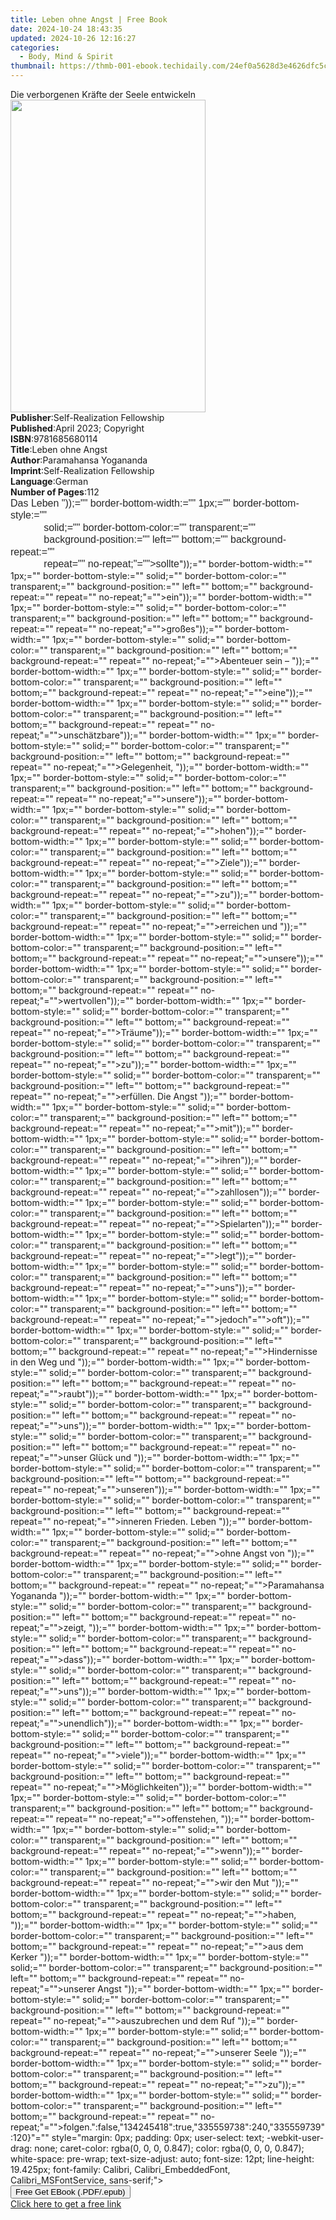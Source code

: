 ```yaml
---
title: Leben ohne Angst | Free Book
date: 2024-10-24 18:43:35
updated: 2024-10-26 12:16:27
categories:
  - Body, Mind & Spirit
thumbnail: https://thmb-001-ebook.techidaily.com/24ef0a5628d3e4626dfc5c8d69677e8e4599262b31b677d5f252906e4bb52bc0.jpg
---
```

<main id="book-container">
  <div class="flex flex-col">
    <div class="book-brief flex-1 py-6 px-4 sm:p-6 md:py-10 md:px-8">
      <!-- brief-->
      <div class="book-brief-main">
        Die verborgenen Kräfte der Seele entwickeln
      </div>
    </div>
    <div
      class="book-meta-info flex-1 grid gap-4 col-start-1 col-end-3 row-start-1 sm:mb-6 sm:grid-cols-4 lg:gap-6 lg:col-start-2 lg:row-end-6 lg:row-span-6 lg:mb-0"
    >
      <div
        class="book-meta-info-left place-content-center mt-4 p-4 text-sm leading-6 col-start-2 col-span-2 dark:text-slate-400"
      >
        <img
          class="w-full h-500 object-cover rounded-lg sm:h-255 sm:col-span-2 lg:col-span-full"
          src="https://img-001-ebook.techidaily.com/3a0c5f275c8f64d6d5b90035a1e5d754461044d3d2dd6bd0b51eb905692ae1aa.jpg"
          alt=""
          width="312"
          height="500"
        />
      </div>
      <div
        class="book-meta-info-right mt-2 col-start-1 row-start-2 col-span-3 self-center"
      >
        <!-- meta data  -->
        <div class="flex flex-col px-4 md:px-8">
          <div class="flex-1">
            <strong>Publisher</strong>:<span class="px-2"
              >Self-Realization Fellowship</span
            >
          </div>
          <div class="flex-1">
            <strong>Published</strong>:<span class="px-2"
              >April 2023; Copyright</span
            >
          </div>
          <div class="flex-1">
            <strong>ISBN</strong>:<span class="px-2">9781685680114</span>
          </div>
          <div class="flex-1">
            <strong>Title</strong>:<span class="px-2">Leben ohne Angst</span>
          </div>
          <div class="flex-1">
            <strong>Author</strong>:<span class="px-2"
              >Paramahansa Yogananda</span
            >
          </div>
          <div class="flex-1">
            <strong>Imprint</strong>:<span class="px-2"
              >Self-Realization Fellowship</span
            >
          </div>
          <div class="flex-1">
            <strong>Language</strong>:<span class="px-2">German</span>
          </div>
          <div class="flex-1">
            <strong>Number of Pages</strong>:<span class="px-2">112</span>
          </div>
        </div>
      </div>
    </div>
    <div class="book-description flex-1 py-6 px-4 sm:p-6 md:py-10 md:px-8">
      <div class="book-description-main">
        <div accordion-content="" id="description">
          <span
            data-contrast="auto"
            xml:lang="EN-US"
            lang="EN-US"
            class="TextRun SCXW56554725 BCX4"
            style="
              margin: 0px;
              padding: 0px;
              user-select: text;
              -webkit-user-drag: none;
              caret-color: rgba(0, 0, 0, 0.847);
              color: rgba(0, 0, 0, 0.847);
              white-space: pre-wrap;
              text-size-adjust: auto;
              font-size: 12pt;
              line-height: 19.425px;
              font-family: Calibri, Calibri_EmbeddedFont, Calibri_MSFontService,
                sans-serif;
              font-variant-ligatures: none !important;
            "
            ><span
              class="NormalTextRun SCXW56554725 BCX4"
              style="
                margin: 0px;
                padding: 0px;
                user-select: text;
                -webkit-user-drag: none;
              "
              >Das Leben </span
            >"));="" border-bottom-width:="" 1px;="" border-bottom-style:=""
            solid;="" border-bottom-color:="" transparent;=""
            background-position:="" left="" bottom;="" background-repeat:=""
            repeat="" no-repeat;"=""&gt;sollte</span
          ><span
            class="NormalTextRun SCXW56554725 BCX4"
            style="
              margin: 0px;
              padding: 0px;
              user-select: text;
              -webkit-user-drag: none;
            "
          ></span
          >"));="" border-bottom-width:="" 1px;="" border-bottom-style:=""
          solid;="" border-bottom-color:="" transparent;=""
          background-position:="" left="" bottom;="" background-repeat:=""
          repeat="" no-repeat;"=""&gt;ein<span
            class="NormalTextRun SCXW56554725 BCX4"
            style="
              margin: 0px;
              padding: 0px;
              user-select: text;
              -webkit-user-drag: none;
            "
          ></span
          >"));="" border-bottom-width:="" 1px;="" border-bottom-style:=""
          solid;="" border-bottom-color:="" transparent;=""
          background-position:="" left="" bottom;="" background-repeat:=""
          repeat="" no-repeat;"=""&gt;großes<span
            class="NormalTextRun SCXW56554725 BCX4"
            style="
              margin: 0px;
              padding: 0px;
              user-select: text;
              -webkit-user-drag: none;
            "
          ></span
          >"));="" border-bottom-width:="" 1px;="" border-bottom-style:=""
          solid;="" border-bottom-color:="" transparent;=""
          background-position:="" left="" bottom;="" background-repeat:=""
          repeat="" no-repeat;"=""&gt;Abenteuer<span
            class="NormalTextRun SCXW56554725 BCX4"
            style="
              margin: 0px;
              padding: 0px;
              user-select: text;
              -webkit-user-drag: none;
            "
          >
            sein – </span
          >"));="" border-bottom-width:="" 1px;="" border-bottom-style:=""
          solid;="" border-bottom-color:="" transparent;=""
          background-position:="" left="" bottom;="" background-repeat:=""
          repeat="" no-repeat;"=""&gt;eine<span
            class="NormalTextRun SCXW56554725 BCX4"
            style="
              margin: 0px;
              padding: 0px;
              user-select: text;
              -webkit-user-drag: none;
            "
          ></span
          >"));="" border-bottom-width:="" 1px;="" border-bottom-style:=""
          solid;="" border-bottom-color:="" transparent;=""
          background-position:="" left="" bottom;="" background-repeat:=""
          repeat="" no-repeat;"=""&gt;unschätzbare<span
            class="NormalTextRun SCXW56554725 BCX4"
            style="
              margin: 0px;
              padding: 0px;
              user-select: text;
              -webkit-user-drag: none;
            "
          ></span
          >"));="" border-bottom-width:="" 1px;="" border-bottom-style:=""
          solid;="" border-bottom-color:="" transparent;=""
          background-position:="" left="" bottom;="" background-repeat:=""
          repeat="" no-repeat;"=""&gt;Gelegenheit<span
            class="NormalTextRun SCXW56554725 BCX4"
            style="
              margin: 0px;
              padding: 0px;
              user-select: text;
              -webkit-user-drag: none;
            "
            >, </span
          >"));="" border-bottom-width:="" 1px;="" border-bottom-style:=""
          solid;="" border-bottom-color:="" transparent;=""
          background-position:="" left="" bottom;="" background-repeat:=""
          repeat="" no-repeat;"=""&gt;unsere<span
            class="NormalTextRun SCXW56554725 BCX4"
            style="
              margin: 0px;
              padding: 0px;
              user-select: text;
              -webkit-user-drag: none;
            "
          ></span
          >"));="" border-bottom-width:="" 1px;="" border-bottom-style:=""
          solid;="" border-bottom-color:="" transparent;=""
          background-position:="" left="" bottom;="" background-repeat:=""
          repeat="" no-repeat;"=""&gt;hohen<span
            class="NormalTextRun SCXW56554725 BCX4"
            style="
              margin: 0px;
              padding: 0px;
              user-select: text;
              -webkit-user-drag: none;
            "
          ></span
          >"));="" border-bottom-width:="" 1px;="" border-bottom-style:=""
          solid;="" border-bottom-color:="" transparent;=""
          background-position:="" left="" bottom;="" background-repeat:=""
          repeat="" no-repeat;"=""&gt;Ziele<span
            class="NormalTextRun SCXW56554725 BCX4"
            style="
              margin: 0px;
              padding: 0px;
              user-select: text;
              -webkit-user-drag: none;
            "
          ></span
          >"));="" border-bottom-width:="" 1px;="" border-bottom-style:=""
          solid;="" border-bottom-color:="" transparent;=""
          background-position:="" left="" bottom;="" background-repeat:=""
          repeat="" no-repeat;"=""&gt;zu<span
            class="NormalTextRun SCXW56554725 BCX4"
            style="
              margin: 0px;
              padding: 0px;
              user-select: text;
              -webkit-user-drag: none;
            "
          ></span
          >"));="" border-bottom-width:="" 1px;="" border-bottom-style:=""
          solid;="" border-bottom-color:="" transparent;=""
          background-position:="" left="" bottom;="" background-repeat:=""
          repeat="" no-repeat;"=""&gt;erreichen<span
            class="NormalTextRun SCXW56554725 BCX4"
            style="
              margin: 0px;
              padding: 0px;
              user-select: text;
              -webkit-user-drag: none;
            "
          >
            und </span
          >"));="" border-bottom-width:="" 1px;="" border-bottom-style:=""
          solid;="" border-bottom-color:="" transparent;=""
          background-position:="" left="" bottom;="" background-repeat:=""
          repeat="" no-repeat;"=""&gt;unsere<span
            class="NormalTextRun SCXW56554725 BCX4"
            style="
              margin: 0px;
              padding: 0px;
              user-select: text;
              -webkit-user-drag: none;
            "
          ></span
          >"));="" border-bottom-width:="" 1px;="" border-bottom-style:=""
          solid;="" border-bottom-color:="" transparent;=""
          background-position:="" left="" bottom;="" background-repeat:=""
          repeat="" no-repeat;"=""&gt;wertvollen<span
            class="NormalTextRun SCXW56554725 BCX4"
            style="
              margin: 0px;
              padding: 0px;
              user-select: text;
              -webkit-user-drag: none;
            "
          ></span
          >"));="" border-bottom-width:="" 1px;="" border-bottom-style:=""
          solid;="" border-bottom-color:="" transparent;=""
          background-position:="" left="" bottom;="" background-repeat:=""
          repeat="" no-repeat;"=""&gt;Träume<span
            class="NormalTextRun SCXW56554725 BCX4"
            style="
              margin: 0px;
              padding: 0px;
              user-select: text;
              -webkit-user-drag: none;
            "
          ></span
          >"));="" border-bottom-width:="" 1px;="" border-bottom-style:=""
          solid;="" border-bottom-color:="" transparent;=""
          background-position:="" left="" bottom;="" background-repeat:=""
          repeat="" no-repeat;"=""&gt;zu<span
            class="NormalTextRun SCXW56554725 BCX4"
            style="
              margin: 0px;
              padding: 0px;
              user-select: text;
              -webkit-user-drag: none;
            "
          ></span
          >"));="" border-bottom-width:="" 1px;="" border-bottom-style:=""
          solid;="" border-bottom-color:="" transparent;=""
          background-position:="" left="" bottom;="" background-repeat:=""
          repeat="" no-repeat;"=""&gt;erfüllen<span
            class="NormalTextRun SCXW56554725 BCX4"
            style="
              margin: 0px;
              padding: 0px;
              user-select: text;
              -webkit-user-drag: none;
            "
            >. Die Angst </span
          >"));="" border-bottom-width:="" 1px;="" border-bottom-style:=""
          solid;="" border-bottom-color:="" transparent;=""
          background-position:="" left="" bottom;="" background-repeat:=""
          repeat="" no-repeat;"=""&gt;mit<span
            class="NormalTextRun SCXW56554725 BCX4"
            style="
              margin: 0px;
              padding: 0px;
              user-select: text;
              -webkit-user-drag: none;
            "
          ></span
          >"));="" border-bottom-width:="" 1px;="" border-bottom-style:=""
          solid;="" border-bottom-color:="" transparent;=""
          background-position:="" left="" bottom;="" background-repeat:=""
          repeat="" no-repeat;"=""&gt;ihren<span
            class="NormalTextRun SCXW56554725 BCX4"
            style="
              margin: 0px;
              padding: 0px;
              user-select: text;
              -webkit-user-drag: none;
            "
          ></span
          >"));="" border-bottom-width:="" 1px;="" border-bottom-style:=""
          solid;="" border-bottom-color:="" transparent;=""
          background-position:="" left="" bottom;="" background-repeat:=""
          repeat="" no-repeat;"=""&gt;zahllosen<span
            class="NormalTextRun SCXW56554725 BCX4"
            style="
              margin: 0px;
              padding: 0px;
              user-select: text;
              -webkit-user-drag: none;
            "
          ></span
          >"));="" border-bottom-width:="" 1px;="" border-bottom-style:=""
          solid;="" border-bottom-color:="" transparent;=""
          background-position:="" left="" bottom;="" background-repeat:=""
          repeat="" no-repeat;"=""&gt;Spielarten<span
            class="NormalTextRun SCXW56554725 BCX4"
            style="
              margin: 0px;
              padding: 0px;
              user-select: text;
              -webkit-user-drag: none;
            "
          ></span
          >"));="" border-bottom-width:="" 1px;="" border-bottom-style:=""
          solid;="" border-bottom-color:="" transparent;=""
          background-position:="" left="" bottom;="" background-repeat:=""
          repeat="" no-repeat;"=""&gt;legt<span
            class="NormalTextRun SCXW56554725 BCX4"
            style="
              margin: 0px;
              padding: 0px;
              user-select: text;
              -webkit-user-drag: none;
            "
          ></span
          >"));="" border-bottom-width:="" 1px;="" border-bottom-style:=""
          solid;="" border-bottom-color:="" transparent;=""
          background-position:="" left="" bottom;="" background-repeat:=""
          repeat="" no-repeat;"=""&gt;uns<span
            class="NormalTextRun SCXW56554725 BCX4"
            style="
              margin: 0px;
              padding: 0px;
              user-select: text;
              -webkit-user-drag: none;
            "
          ></span
          >"));="" border-bottom-width:="" 1px;="" border-bottom-style:=""
          solid;="" border-bottom-color:="" transparent;=""
          background-position:="" left="" bottom;="" background-repeat:=""
          repeat="" no-repeat;"=""&gt;jedoch<span
            class="NormalTextRun SCXW56554725 BCX4"
            style="
              margin: 0px;
              padding: 0px;
              user-select: text;
              -webkit-user-drag: none;
            "
          ></span
          >"=""&gt;oft<span
            class="NormalTextRun SCXW56554725 BCX4"
            style="
              margin: 0px;
              padding: 0px;
              user-select: text;
              -webkit-user-drag: none;
            "
          ></span
          >"));="" border-bottom-width:="" 1px;="" border-bottom-style:=""
          solid;="" border-bottom-color:="" transparent;=""
          background-position:="" left="" bottom;="" background-repeat:=""
          repeat="" no-repeat;"=""&gt;Hindernisse<span
            class="NormalTextRun SCXW56554725 BCX4"
            style="
              margin: 0px;
              padding: 0px;
              user-select: text;
              -webkit-user-drag: none;
            "
          >
            in den Weg und </span
          >"));="" border-bottom-width:="" 1px;="" border-bottom-style:=""
          solid;="" border-bottom-color:="" transparent;=""
          background-position:="" left="" bottom;="" background-repeat:=""
          repeat="" no-repeat;"=""&gt;raubt<span
            class="NormalTextRun SCXW56554725 BCX4"
            style="
              margin: 0px;
              padding: 0px;
              user-select: text;
              -webkit-user-drag: none;
            "
          ></span
          >"));="" border-bottom-width:="" 1px;="" border-bottom-style:=""
          solid;="" border-bottom-color:="" transparent;=""
          background-position:="" left="" bottom;="" background-repeat:=""
          repeat="" no-repeat;"=""&gt;uns<span
            class="NormalTextRun SCXW56554725 BCX4"
            style="
              margin: 0px;
              padding: 0px;
              user-select: text;
              -webkit-user-drag: none;
            "
          ></span
          >"));="" border-bottom-width:="" 1px;="" border-bottom-style:=""
          solid;="" border-bottom-color:="" transparent;=""
          background-position:="" left="" bottom;="" background-repeat:=""
          repeat="" no-repeat;"=""&gt;unser<span
            class="NormalTextRun SCXW56554725 BCX4"
            style="
              margin: 0px;
              padding: 0px;
              user-select: text;
              -webkit-user-drag: none;
            "
          >
            Glück und </span
          >"));="" border-bottom-width:="" 1px;="" border-bottom-style:=""
          solid;="" border-bottom-color:="" transparent;=""
          background-position:="" left="" bottom;="" background-repeat:=""
          repeat="" no-repeat;"=""&gt;unseren<span
            class="NormalTextRun SCXW56554725 BCX4"
            style="
              margin: 0px;
              padding: 0px;
              user-select: text;
              -webkit-user-drag: none;
            "
          ></span
          >"));="" border-bottom-width:="" 1px;="" border-bottom-style:=""
          solid;="" border-bottom-color:="" transparent;=""
          background-position:="" left="" bottom;="" background-repeat:=""
          repeat="" no-repeat;"=""&gt;inneren<span
            class="NormalTextRun SCXW56554725 BCX4"
            style="
              margin: 0px;
              padding: 0px;
              user-select: text;
              -webkit-user-drag: none;
            "
          >
            Frieden. Leben </span
          >"));="" border-bottom-width:="" 1px;="" border-bottom-style:=""
          solid;="" border-bottom-color:="" transparent;=""
          background-position:="" left="" bottom;="" background-repeat:=""
          repeat="" no-repeat;"=""&gt;ohne<span
            class="NormalTextRun SCXW56554725 BCX4"
            style="
              margin: 0px;
              padding: 0px;
              user-select: text;
              -webkit-user-drag: none;
            "
          >
            Angst von </span
          >"));="" border-bottom-width:="" 1px;="" border-bottom-style:=""
          solid;="" border-bottom-color:="" transparent;=""
          background-position:="" left="" bottom;="" background-repeat:=""
          repeat="" no-repeat;"=""&gt;Paramahansa<span
            class="NormalTextRun SCXW56554725 BCX4"
            style="
              margin: 0px;
              padding: 0px;
              user-select: text;
              -webkit-user-drag: none;
            "
          >
            Yogananda </span
          >"));="" border-bottom-width:="" 1px;="" border-bottom-style:=""
          solid;="" border-bottom-color:="" transparent;=""
          background-position:="" left="" bottom;="" background-repeat:=""
          repeat="" no-repeat;"=""&gt;zeigt<span
            class="NormalTextRun SCXW56554725 BCX4"
            style="
              margin: 0px;
              padding: 0px;
              user-select: text;
              -webkit-user-drag: none;
            "
            >, </span
          >"));="" border-bottom-width:="" 1px;="" border-bottom-style:=""
          solid;="" border-bottom-color:="" transparent;=""
          background-position:="" left="" bottom;="" background-repeat:=""
          repeat="" no-repeat;"=""&gt;dass<span
            class="NormalTextRun SCXW56554725 BCX4"
            style="
              margin: 0px;
              padding: 0px;
              user-select: text;
              -webkit-user-drag: none;
            "
          ></span
          >"));="" border-bottom-width:="" 1px;="" border-bottom-style:=""
          solid;="" border-bottom-color:="" transparent;=""
          background-position:="" left="" bottom;="" background-repeat:=""
          repeat="" no-repeat;"=""&gt;uns<span
            class="NormalTextRun SCXW56554725 BCX4"
            style="
              margin: 0px;
              padding: 0px;
              user-select: text;
              -webkit-user-drag: none;
            "
          ></span
          >"));="" border-bottom-width:="" 1px;="" border-bottom-style:=""
          solid;="" border-bottom-color:="" transparent;=""
          background-position:="" left="" bottom;="" background-repeat:=""
          repeat="" no-repeat;"=""&gt;unendlich<span
            class="NormalTextRun SCXW56554725 BCX4"
            style="
              margin: 0px;
              padding: 0px;
              user-select: text;
              -webkit-user-drag: none;
            "
          ></span
          >"));="" border-bottom-width:="" 1px;="" border-bottom-style:=""
          solid;="" border-bottom-color:="" transparent;=""
          background-position:="" left="" bottom;="" background-repeat:=""
          repeat="" no-repeat;"=""&gt;viele<span
            class="NormalTextRun SCXW56554725 BCX4"
            style="
              margin: 0px;
              padding: 0px;
              user-select: text;
              -webkit-user-drag: none;
            "
          ></span
          >"));="" border-bottom-width:="" 1px;="" border-bottom-style:=""
          solid;="" border-bottom-color:="" transparent;=""
          background-position:="" left="" bottom;="" background-repeat:=""
          repeat="" no-repeat;"=""&gt;Möglichkeiten<span
            class="NormalTextRun SCXW56554725 BCX4"
            style="
              margin: 0px;
              padding: 0px;
              user-select: text;
              -webkit-user-drag: none;
            "
          ></span
          >"));="" border-bottom-width:="" 1px;="" border-bottom-style:=""
          solid;="" border-bottom-color:="" transparent;=""
          background-position:="" left="" bottom;="" background-repeat:=""
          repeat="" no-repeat;"=""&gt;offenstehen<span
            class="NormalTextRun SCXW56554725 BCX4"
            style="
              margin: 0px;
              padding: 0px;
              user-select: text;
              -webkit-user-drag: none;
            "
            >, </span
          >"));="" border-bottom-width:="" 1px;="" border-bottom-style:=""
          solid;="" border-bottom-color:="" transparent;=""
          background-position:="" left="" bottom;="" background-repeat:=""
          repeat="" no-repeat;"=""&gt;wenn<span
            class="NormalTextRun SCXW56554725 BCX4"
            style="
              margin: 0px;
              padding: 0px;
              user-select: text;
              -webkit-user-drag: none;
            "
          ></span
          >"));="" border-bottom-width:="" 1px;="" border-bottom-style:=""
          solid;="" border-bottom-color:="" transparent;=""
          background-position:="" left="" bottom;="" background-repeat:=""
          repeat="" no-repeat;"=""&gt;wir<span
            class="NormalTextRun SCXW56554725 BCX4"
            style="
              margin: 0px;
              padding: 0px;
              user-select: text;
              -webkit-user-drag: none;
            "
          >
            den Mut </span
          >"));="" border-bottom-width:="" 1px;="" border-bottom-style:=""
          solid;="" border-bottom-color:="" transparent;=""
          background-position:="" left="" bottom;="" background-repeat:=""
          repeat="" no-repeat;"=""&gt;haben<span
            class="NormalTextRun SCXW56554725 BCX4"
            style="
              margin: 0px;
              padding: 0px;
              user-select: text;
              -webkit-user-drag: none;
            "
            >, </span
          >"));="" border-bottom-width:="" 1px;="" border-bottom-style:=""
          solid;="" border-bottom-color:="" transparent;=""
          background-position:="" left="" bottom;="" background-repeat:=""
          repeat="" no-repeat;"=""&gt;aus<span
            class="NormalTextRun SCXW56554725 BCX4"
            style="
              margin: 0px;
              padding: 0px;
              user-select: text;
              -webkit-user-drag: none;
            "
          >
            dem Kerker </span
          >"));="" border-bottom-width:="" 1px;="" border-bottom-style:=""
          solid;="" border-bottom-color:="" transparent;=""
          background-position:="" left="" bottom;="" background-repeat:=""
          repeat="" no-repeat;"=""&gt;unserer<span
            class="NormalTextRun SCXW56554725 BCX4"
            style="
              margin: 0px;
              padding: 0px;
              user-select: text;
              -webkit-user-drag: none;
            "
          >
            Angst </span
          >"));="" border-bottom-width:="" 1px;="" border-bottom-style:=""
          solid;="" border-bottom-color:="" transparent;=""
          background-position:="" left="" bottom;="" background-repeat:=""
          repeat="" no-repeat;"=""&gt;auszubrechen<span
            class="NormalTextRun SCXW56554725 BCX4"
            style="
              margin: 0px;
              padding: 0px;
              user-select: text;
              -webkit-user-drag: none;
            "
          >
            und dem Ruf </span
          >"));="" border-bottom-width:="" 1px;="" border-bottom-style:=""
          solid;="" border-bottom-color:="" transparent;=""
          background-position:="" left="" bottom;="" background-repeat:=""
          repeat="" no-repeat;"=""&gt;unserer<span
            class="NormalTextRun SCXW56554725 BCX4"
            style="
              margin: 0px;
              padding: 0px;
              user-select: text;
              -webkit-user-drag: none;
            "
          >
            Seele </span
          >"));="" border-bottom-width:="" 1px;="" border-bottom-style:=""
          solid;="" border-bottom-color:="" transparent;=""
          background-position:="" left="" bottom;="" background-repeat:=""
          repeat="" no-repeat;"=""&gt;zu<span
            class="NormalTextRun SCXW56554725 BCX4"
            style="
              margin: 0px;
              padding: 0px;
              user-select: text;
              -webkit-user-drag: none;
            "
          ></span
          >"));="" border-bottom-width:="" 1px;="" border-bottom-style:=""
          solid;="" border-bottom-color:="" transparent;=""
          background-position:="" left="" bottom;="" background-repeat:=""
          repeat="" no-repeat;"=""&gt;folgen<span
            class="NormalTextRun SCXW56554725 BCX4"
            style="
              margin: 0px;
              padding: 0px;
              user-select: text;
              -webkit-user-drag: none;
            "
            >.</span
          >":false,"134245418":true,"335559738":240,"335559739":120}"=""
          style="margin: 0px; padding: 0px; user-select: text;
          -webkit-user-drag: none; caret-color: rgba(0, 0, 0, 0.847); color:
          rgba(0, 0, 0, 0.847); white-space: pre-wrap; text-size-adjust: auto;
          font-size: 12pt; line-height: 19.425px; font-family: Calibri,
          Calibri_EmbeddedFont, Calibri_MSFontService, sans-serif;"&gt;&nbsp;
        </div>
      </div>
    </div>
    <div class="book-excerpts flex-1 py-6 px-4 sm:p-6 md:py-10 md:px-8"></div>
    <div
      class="book-about-author flex-1 py-6 px-4 sm:p-6 md:py-10 md:px-8"
    ></div>
    <div class="book-free-get flex-1 py-6 px-4 sm:p-6 md:py-10 md:px-8">
      <button
        id="btn-free-get"
        class="bg-blue-500 hover:bg-blue-700 text-white font-bold py-2 px-4 rounded"
      >
        Free Get EBook (.PDF/.epub)
      </button>
      <div id="countdown-display" class="px-2 text-lg mt-2"></div>
      <a
        id="free-link"
        class="hidden bg-blue-500 hover:bg-blue-700 text-white font-bold py-2 px-4 rounded"
        href="https://www.ebooks.com/en-us/book/210819543/leben-ohne-angst/paramahansa-yogananda/"
        target="_blank"
        >Click here to get a free link</a
      >
    </div>
    <script>
      let countdownTime = 0;
      let countdownInterval = null;
      document
        .getElementById('btn-free-get')
        .addEventListener('click', startCountdown);
      function startCountdown() {
        countdownTime = new Date().getTime() + 60000 * 3;
        countdownInterval = setInterval(updateCountdown, 1000);
        document.getElementById('btn-free-get').disabled = true;
        document
          .getElementById('btn-free-get')
          .classList.add('bg-gray-500', 'cursor-not-allowed');
      }
      function updateCountdown() {
        let currentTime = new Date().getTime();
        let timeLeft = countdownTime - currentTime;
        let secondsLeft = Math.floor(timeLeft / 1000);
        document.getElementById('countdown-display').innerHTML =
          `Remaining time: ${secondsLeft} seconds.`;
        if (secondsLeft <= 0) {
          clearInterval(countdownInterval);
          document.getElementById('btn-free-get').classList.add('hidden');
          document.getElementById('free-link').classList.remove('hidden');
          document.getElementById('countdown-display').innerHTML = '';
        }
      }
    </script>
  </div>
</main>
